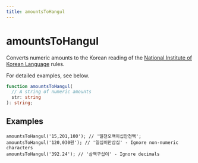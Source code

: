```yaml
---
title: amountsToHangul
---
```


# amountsToHangul

Converts numeric amounts to the Korean reading of the [National Institute of Korean Language](https://ko.dict.naver.com/#/correct/korean/info?seq=602) rules.

For detailed examples, see below.

```typescript
function amountsToHangul(
  // A string of numeric amounts
  str: string
): string;
```

## Examples

```tsx
amountsToHangul('15,201,100'); // '일천오백이십만천백';
amountsToHangul('120,030원'); // '일십이만삼십' - Ignore non-numeric characters
amountsToHangul('392.24'); // '삼백구십이' - Ignore decimals
```

